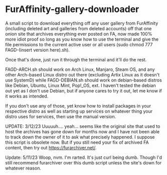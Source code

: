 # FurAffinity-gallery-downloader
A small script to download everything off any user gallery from FurAffinity (including deleted art and galleries from deleted accounts) off that one onion site that archives everything ever posted on FA, now made 100% more idiot proof so long as you know how to use the terminal and give the file permissions to the current active user or all users (sudo chmod 777 FAGD-(insert version here).sh).

Once that's done, just run it through the terminal and it'll do the rest. 

FAGD-ARCH.sh should work on Arch Linux, Manjaro, Steam OS, and any other Arch-based Linux distro out there (excluding Artix Linux as it doesn't use SystemD) while FAGD-DEBIAN.sh should work on debian-based distros like Debian, Ubuntu, Linux Mint, Pop!_OS, ext. I haven't tested the debian out yet as I don't use Debian, but if anyone cares to try it out, let me know if it works as intended.

If you don't use any of those, yet know how to install packages in your respective distro as well as starting up services on whatever thing your distro uses for services, then use the manual version.

UPDATE: 3/12/23
Uuuuuh.... yeah... seems like the original site that used to host the archives has gone down for months now and I have not been able to track down the owner of it to ask what precisely happened. I suppose this script is obsolete now. But if you still need your fix of archived FA content, then try out https://furarchiver.net/.

Update: 5/11/23
Woop, nvm. I'm rarted. It's just curl being dumb. Though I'd still recommend furarchiver over this dumb script unless the site's down for whatever reason.
